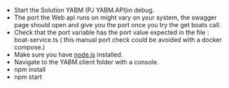 * Start the Solution YABM (PJ YABM.API)in debug.
* The port the Web api runs on might vary on your system, the swagger page should open and give you the port once you try the get boats call.
* Check that the port variable has the port value expected in the file : boat-service.ts ( this manual port check could be avoided with a docker compose.)
* Make sure you have [node.js](https://nodejs.org/en) installed.
* Navigate to the YABM.client folder with a console.
* npm install
* npm start
